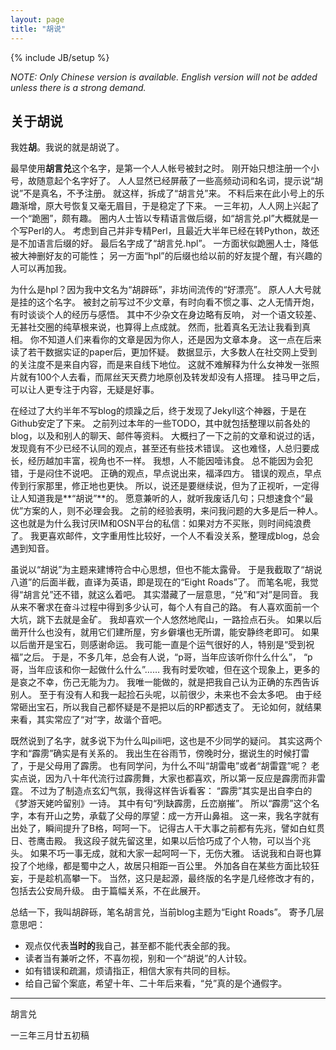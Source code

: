 ```yaml
---
layout: page
title: "胡说"
---
```

{% include JB/setup %}

_NOTE: Only Chinese version is available. English version will not be added unless there is a strong demand._

## 关于胡说

我姓**胡**。我说的就是胡说了。

最早使用**胡言兑**这个名字，是第一个人人帐号被封之时。
刚开始只想注册一个小号，故随意起个名字好了。
人人显然已经屏蔽了一些高频动词和名词，提示说“胡说”不是真名，不予注册。
就这样，拆成了“胡言兑”来。
不料后来在此小号上的乐趣渐增，原大号恢复又毫无眉目，于是稳定了下来。
一三年初，人人网上兴起了一个“跪圈”，颇有趣。
圈内人士皆以专精语言做后缀，如“胡言兑.pl”大概就是一个写Perl的人。
考虑到自己并非专精Perl，且最近大半年已经在转Python，故还是不加语言后缀的好。
最后名字成了“胡言兑.hpl”。
一方面状似跪圈人士，降低被大神删好友的可能性；
另一方面“hpl”的后缀也给以前的好友提个醒，有兴趣的人可以再加我。

为什么是hpl？因为我中文名为“胡辟砾”，非坊间流传的“好漂亮”。
原人人大号就是挂的这个名字。
被封之前写过不少文章，有时向看不惯之事、之人无情开炮，
有时谈谈个人的经历与感悟。
其中不少杂文在身边略有反响，
对一个语文较差、无甚社交圈的纯草根来说，也算得上点成就。
然而，批着真名无法让我看到真相。
你不知道人们来看你的文章是因为你人，还是因为文章本身。
这一点在后来读了若干数据实证的paper后，更加怀疑。
数据显示，大多数人在社交网上受到的关注度不是来自内容，而是来自线下地位。
这就不难解释为什么女神发一张照片就有100个人去看，而屌丝天天费力地原创及转发却没有人搭理。
挂马甲之后，可以让人更专注于内容，无疑是好事。

在经过了大约半年不写blog的烦躁之后，终于发现了Jekyll这个神器，于是在Github安定了下来。
之前列过本年的一些TODO，其中就包括整理以前各处的blog，以及和别人的聊天、邮件等资料。
大概扫了一下之前的文章和说过的话，发现竟有不少已经不认同的观点，甚至还有些技术错误。
这也难怪，人总归要成长，经历越加丰富，视角也不一样。
我想，人不能因噎讳食。
总不能因为会犯错，于是闷住不说吧。
正确的观点，早点说出来，福泽四方。
错误的观点，早点传到行家那里，修正地也更快。
所以，说还是要继续说，但为了正视听，一定得让人知道我是**“胡说”**的。
愿意兼听的人，就听我废话几句；只想速食个“最优”方案的人，则不必理会我。
之前的经验表明，来问我问题的大多是后一种人。
这也就是为什么我讨厌IM和OSN平台的私信：如果对方不买账，则时间纯浪费了。 
我更喜欢邮件，文字重用性比较好，一个人不看没关系，整理成blog，总会遇到知音。

虽说以“胡说”为主题来建博符合中心思想，但也不能太露骨。
于是我截取了“胡说八道”的后面半截，直译为英语，即是现在的“Eight Roads”了。
而笔名呢，我觉得“胡言兑”还不错，就这么着吧。
其实潜藏了一层意思，“兑”和“对”是同音。
我从来不奢求在奋斗过程中得到多少认可，每个人有自己的路。
有人喜欢面前一个大坑，跳下去就是金矿。
我却喜欢一个人悠然地爬山，一路捡点石头。
如果以后凿开什么也没有，就用它们建所屋，穷乡僻壤也无所谓，能安静终老即可。
如果以后凿开是宝石，则感谢命运。
我可能一直是个运气很好的人，特别是“受到祝福”之后。
于是，不多几年，总会有人说，“p哥，当年应该听你什么什么”，
“p哥，当年应该和你一起做什么什么”……
我有时爱吹嘘，但在这个现象上，更多的是哀之不幸，伤己无能为力。
我唯一能做的，就是把我自己认为正确的东西告诉别人。
至于有没有人和我一起捡石头呢，以前很少，未来也不会太多吧。
由于经常砸出宝石，所以我自己都怀疑是不是把以后的RP都透支了。
无论如何，就结果来看，其实常应了“对”字，故谐个音吧。

既然说到了名字，就多说下为什么叫pili吧，这也是不少同学的疑问。
其实这两个字和“霹雳”确实是有关系的。
我出生在谷雨节，傍晚时分，据说生的时候打雷了，于是父母用了霹雳。
也有同学问，为什么不叫“胡雷电”或者“胡雷霆”呢？
老实点说，因为八十年代流行过霹雳舞，大家也都喜欢，所以第一反应是霹雳而非雷霆。
不过为了制造点玄幻气氛，我得这样告诉看客：
“霹雳”其实是出自李白的《梦游天姥吟留别》一诗。
其中有句“列缺霹雳，丘峦崩摧”。
所以“霹雳”这个名字，本有开山之势，承载了父母的厚望：成一方开山鼻祖。
这一来，我名字就有出处了，瞬间提升了B格，呵呵一下。
记得古人干大事之前都有先兆，譬如白虹贯日、苍鹰击殿。
我这段子就先留这里，如果以后恰巧成了个人物，可以当个兆头。
如果不巧一事无成，就和大家一起呵呵一下，无伤大雅。
话说我和白哥也算投了个地缘，都是蜀中之人，故居只相距一百公里。
外加各自在某些方面比较狂妄，于是趁机高攀一下。
当然，这只是起源，最终版的名字是几经修改才有的，包括去公安局升级。
由于篇幅关系，不在此展开。

总结一下，我叫胡辟砾，笔名胡言兑，当前blog主题为“Eight Roads”。
寄予几层意思吧：

   * 观点仅代表**当时的**我自己，甚至都不能代表全部的我。
   * 读者当有兼听之怀，不喜勿视，别和一个“胡说”的人计较。
   * 如有错误和疏漏，烦请指正，相信大家有共同的目标。
   * 给自己留个案底，希望十年、二十年后来看，“兑”真的是个通假字。

------------------------------------------------------------------

胡言兑

一三年三月廿五初稿

